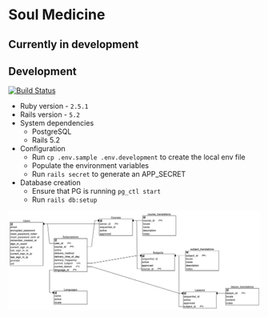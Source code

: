 # Soul Medicine

## Currently in development

## Development

[![Build Status](https://travis-ci.org/chaynHQ/soulmedicine.svg?branch=development)](https://travis-ci.org/chaynHQ/soulmedicine)

* Ruby version - `2.5.1`
* Rails version - `5.2`
* System dependencies
  * PostgreSQL
  * Rails 5.2
* Configuration
  * Run `cp .env.sample .env.development` to create the local env file
  * Populate the environment variables
  * Run `rails secret` to generate an APP_SECRET
* Database creation
  * Ensure that PG is running `pg_ctl start`
  * Run `rails db:setup`
<!-- TODO: Add more details
* How to run the test suite

* Services (job queues, cache servers, search engines, etc.)

* Deployment instructions

* ... -->

![](docs/erd-diagram.png)